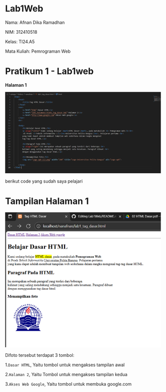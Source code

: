 # Lab1Web
Nama: Afnan Dika Ramadhan

NIM: 312410518

Kelas: TI24.A5

Mata Kuliah: Pemrograman Web

# Pratikum 1 - Lab1web
**Halaman 1**

![foto](https://github.com/nanafnan09/Lab1Web/blob/621935f62300948a8af5b8ef99b40ae196178674/kode%20halaman%201.png)

berikut code yang sudah saya pelajari

# Tampilan Halaman 1
![foto](https://github.com/nanafnan09/Lab1Web/blob/0f170b5441ed26ea67ec136fc382fd84d1648bc7/tampilan%20halaman%201.png)

Difoto tersebut terdapat 3 tombol:

1.```Dasar HTML```, Yaitu tombol untuk mengakses tampilan awal

2.```Halaman 2```, Yaitu Tombol untuk mengakses tampilan kedua

3.```Akses Web Google```, Yaitu tombol untuk membuka google.com



